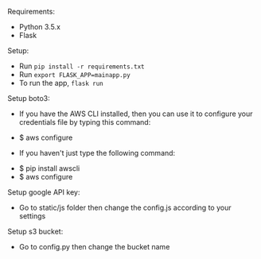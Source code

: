 Requirements:
* Python 3.5.x
* Flask

Setup:
* Run `pip install -r requirements.txt`
* Run `export FLASK_APP=mainapp.py`
* To run the app, `flask run`


Setup boto3:
* If you have the AWS CLI installed, then you can use it to configure your credentials file by typing this command:
- $ aws configure

* If you haven't just type the following command:
- $ pip install awscli
- $ aws configure


Setup google API key:
- Go to static/js folder then change the config.js according to your settings

Setup s3 bucket:
- Go to config.py then change the bucket name
